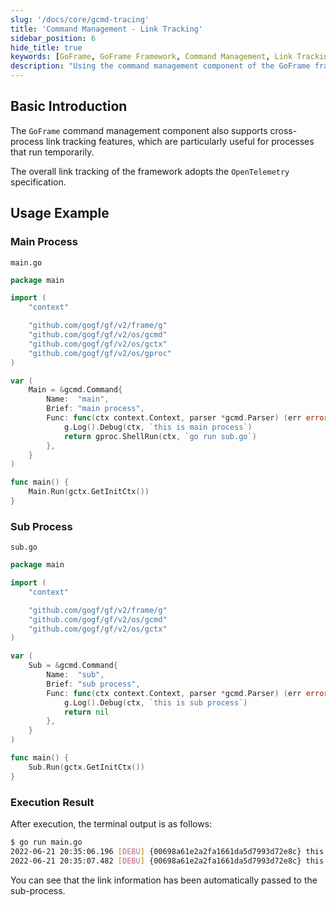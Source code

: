 ```yaml
---
slug: '/docs/core/gcmd-tracing'
title: 'Command Management - Link Tracking'
sidebar_position: 6
hide_title: true
keywords: [GoFrame, GoFrame Framework, Command Management, Link Tracking, OpenTelemetry, Main Process, Sub Process, gcmd, gproc, gctx]
description: "Using the command management component of the GoFrame framework for link tracking. Through the OpenTelemetry specification, GoFrame can achieve cross-process link tracking, which is especially suitable for processes that run temporarily. The example demonstrates how to call sub-processes from the main process and automatically pass link information."
---
```


## Basic Introduction

The `GoFrame` command management component also supports cross-process link tracking features, which are particularly useful for processes that run temporarily.

The overall link tracking of the framework adopts the `OpenTelemetry` specification.

## Usage Example

### Main Process

`main.go`

```go
package main

import (
    "context"

    "github.com/gogf/gf/v2/frame/g"
    "github.com/gogf/gf/v2/os/gcmd"
    "github.com/gogf/gf/v2/os/gctx"
    "github.com/gogf/gf/v2/os/gproc"
)

var (
    Main = &gcmd.Command{
        Name:  "main",
        Brief: "main process",
        Func: func(ctx context.Context, parser *gcmd.Parser) (err error) {
            g.Log().Debug(ctx, `this is main process`)
            return gproc.ShellRun(ctx, `go run sub.go`)
        },
    }
)

func main() {
    Main.Run(gctx.GetInitCtx())
}
```

### Sub Process

`sub.go`

```go
package main

import (
    "context"

    "github.com/gogf/gf/v2/frame/g"
    "github.com/gogf/gf/v2/os/gcmd"
    "github.com/gogf/gf/v2/os/gctx"
)

var (
    Sub = &gcmd.Command{
        Name:  "sub",
        Brief: "sub process",
        Func: func(ctx context.Context, parser *gcmd.Parser) (err error) {
            g.Log().Debug(ctx, `this is sub process`)
            return nil
        },
    }
)

func main() {
    Sub.Run(gctx.GetInitCtx())
}
```

### Execution Result

After execution, the terminal output is as follows:

```bash
$ go run main.go
2022-06-21 20:35:06.196 [DEBU] {00698a61e2a2fa1661da5d7993d72e8c} this is main process
2022-06-21 20:35:07.482 [DEBU] {00698a61e2a2fa1661da5d7993d72e8c} this is sub process
```

You can see that the link information has been automatically passed to the sub-process.